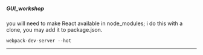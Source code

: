 
##### GUI_workshop




you will need to make React available in node_modules; i do this with a clone, you may add it to package.json.



`webpack-dev-server --hot`


____________________________
